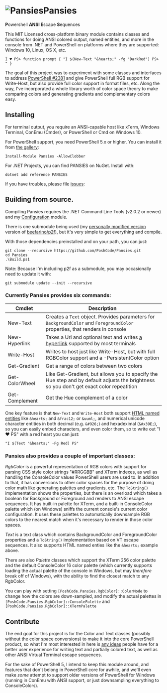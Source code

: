 # <img src="https://github.com/Jaykul/Pansies/blob/resources/Pansies_64.gif?raw=true" alt="Pansies" />Pansies

<strong>P</strong>owershell <strong>ANSI E</strong>scape <strong>S</strong>equences

This MIT Licensed cross-platform binary module contains classes and functions for doing ANSI colored output, named entities, and more in the console from .NET and PowerShell on platforms where they are supported: Windows 10, Linux, OS X, etc.

```posh
I ♥ PS> function prompt { "I $(New-Text "&hearts;" -fg "DarkRed") PS> " }
```

The goal of this project was to experiment with some classes and interfaces to address [PowerShell #2381](https://github.com/PowerShell/PowerShell/issues/2381) and give PowerShell full RGB support for Write-Host, but also provide full color support in format files, etc. Along the way, I've incorporated a whole library worth of color space theory to make comparing colors and generating gradients and complementary colors easy.

## Installing

For terminal output, you require an ANSI-capable host like xTerm, Windows Terminal, ConEmu (Cmder), or PowerShell or Cmd on Windows 10.

For PowerShell support, you need PowerShell 5.x or higher. You can install it from [the gallery](https://www.powershellgallery.com/packages/Pansies):

```posh
Install-Module Pansies -AllowClobber
```

For .NET Projects, you can find PANSIES on NuGet. Install with:

```posh
dotnet add reference PANSIES
```

If you have troubles, please file [issues](https://github.com/PoshCode/Pansies/issues):

## Building from source.

Compiling Pansies requires the .NET Command Line Tools (v2.0.2 or newer) and my [Configuration](http://github.com/PoshCode/Configuration) module.

There is one submodule being used (my [personally modified version](https://github.com/Jaykul/p2f) version of [beefarino/p2f](https://github.com/beefarino/p2f)), but it's very simple to get everything and compile.

With those dependencies preinstalled and on your path, you can just:

```posh
git clone --recursive https://github.com/PoshCode/Pansies.git
cd Pansies
.\Build.ps1
```

Note: Because I'm including p2f as a submodule, you may occasionally need to update it with:

```posh
git submodule update --init --recursive
```

### Currently Pansies provides six commands:

Cmdlet         | Description
------         | -----------
New-Text       | Creates a `Text` object. Provides parameters for `BackgroundColor` and `ForegroundColor` properties, that renders in console
New-Hyperlink  | Takes a Uri and optional text and writes [a hyperlink](https://gist.github.com/egmontkob/eb114294efbcd5adb1944c9f3cb5feda#file-hyperlinks_in_terminal_emulators-md) supported by most terminals
Write-Host     | Writes to host just like Write-Host, but with full RGBColor support and a -PersistentColor option
Get-Gradient   | Get a range of colors between two colors
Get-ColorWheel | Like Get-Gradient, but allows you to specify the Hue step and by default adjusts the brightness so you don't get exact color repeatition
Get-Complement | Get the Hue complement of a color

One key feature is that `New-Text` and `Write-Host` both support [HTML named entities](https://www.w3schools.com/charsets/ref_html_entities_4.asp) like `&hearts;` and `&frac12;` or `&uuml;`, and numerical unicode character entities in both decimal (e.g. `&#926;`) and hexadeximal (`&#x39E;`), so you can easily embed characters, and even color them, so to write out "I ♥ PS" with a red heart you can just:

```posh
"I $(Text "&hearts;" -Fg Red) PS"
```

### Pansies also provides a couple of important classes:

*RgbColor* is a powerful representation of RGB colors with support for parsing CSS style color strings "#RRGGBB" and XTerm indexes, as well as handling the ConsoleColor values PowerShell users are used to. In addition to that, it has conversions to other color spaces for the purpose of doing color math like generating palettes and gradients, etc. The `ToString()` implementation shows the properties, but there is an overload which takes a boolean for Background or Foreground and renders to ANSI escape sequences. It has built-in palette for XTerm, and a built-in ConsoleColor palette which (on Windows) sniffs the current console's current color configuration. It uses these palettes to automatically downsample RGB colors to the nearest match when it's necessary to render in those color spaces.

*Text* is a text class which contains BackgroundColor and ForegroundColor properties and a `ToString()` implementation based on VT escape sequences.  It also supports HTML named enties like the `&hearts;` example above.

There are also *Palette* classes which support the XTerm 256 color palette and the default ConsoleColor 16 color palette (which currently supports loading the actual palette of the console in Windows, but may _therefore_ break off of Windows), with the ability to find the closest match to any RgbColor.

You can play with setting `[PoshCode.Pansies.RgbColor]::ColorMode` to change how the colors are down-sampled, and modify the actual palettes in `[PoshCode.Pansies.RgbColor]::ConsolePalette` and `[PoshCode.Pansies.RgbColor]::XTermPalette`


## Contribute

The end goal for this project is for the Color and Text classes (possibly without the color space conversions) to make it into the core PowerShell product, so what I'm most interested in here is [any ideas](https://github.com/PoshCode/Pansies/issues) people have for a better user experience for writing text and partially colored text, as well as other ANSI Virtual Terminal escape sequences.

For the sake of PowerShell 5, I intend to keep this module around, and features that don't belong in PowerShell core for awhile, and we'll even make _some_ attempt to support older versions of PowerShell for Windows (running in ConEmu with ANSI support, or just downsampling everything to ConsoleColors).
